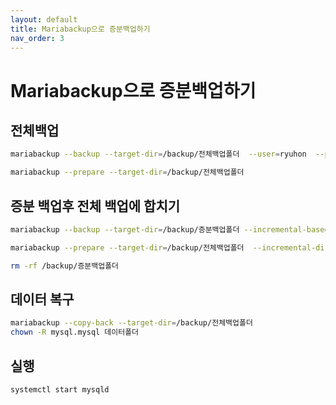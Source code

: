 ```yaml
---
layout: default
title: Mariabackup으로 증분백업하기 
nav_order: 3
---
```


# Mariabackup으로 증분백업하기 


## 전체백업
```bash
mariabackup --backup --target-dir=/backup/전체백업폴더  --user=ryuhon  --password='패스워드'  --host=localhost --slave-info 
```
```bash
mariabackup --prepare --target-dir=/backup/전체백업폴더
```
## 증분 백업후 전체 백업에 합치기 
```bash
mariabackup --backup --target-dir=/backup/증분백업폴더 --incremental-basedir=/backup/전체백업폴더  --user=ryuhon  --password='패스워드'  --host=localhost --slave-info 
```
```bash
mariabackup --prepare --target-dir=/backup/전체백업폴더  --incremental-dir=/backup/증분백업폴더
```
```bash
rm -rf /backup/증분백업폴더 
```
## 데이터 복구
```bash
mariabackup --copy-back --target-dir=/backup/전체백업폴더
chown -R mysql.mysql 데이터폴더
```

## 실행
```
systemctl start mysqld
```
